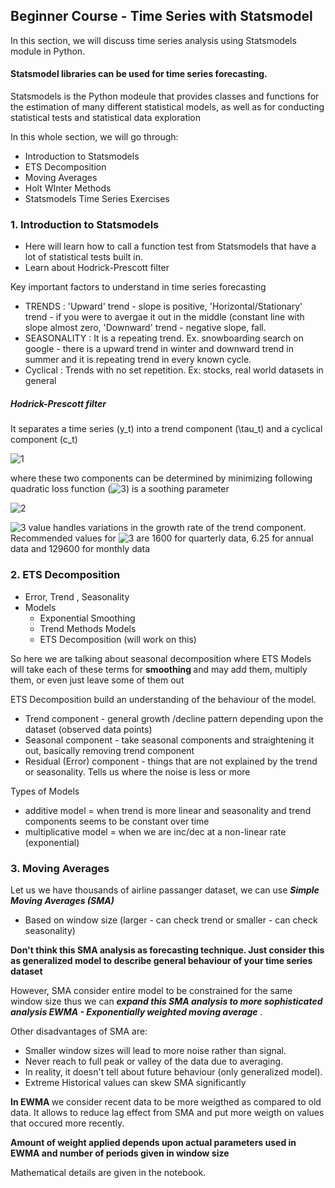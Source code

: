 ## Beginner Course - Time Series with Statsmodel

In this section, we will discuss time series analysis using Statsmodels module in Python. 

<h4> Statsmodel libraries can be used for time series forecasting. </h4>

Statsmodels is the Python modeule that provides classes and functions for the estimation of many different statistical models, as well as for conducting statistical tests and statistical data exploration 

In this whole section, we will go through:

   - Introduction to Statsmodels 
   - ETS Decomposition 
   - Moving Averages
   - Holt WInter Methods
   - Statsmodels Time Series Exercises

### 1. Introduction to Statsmodels

 - Here will learn how to call a function test from Statsmodels that have a lot of statistical tests built in.
 - Learn about Hodrick-Prescott filter

Key important factors to understand in time series forecasting

 - TRENDS : 'Upward' trend - slope is positive, 'Horizontal/Stationary' trend - if you were to avergae it out in the middle (constant line with slope almost zero, 'Downward' trend - negative slope, fall.
 - SEASONALITY : It is a repeating trend. Ex. snowboarding search on google - there is a upward trend in winter and downward trend in summer and it is repeating trend in every known cycle.
 - Cyclical : Trends with no set repetition. Ex: stocks, real world datasets in general

<h5> Hodrick-Prescott filter </h5>

It separates a time series (y_t) into a trend component (\tau_t) and a cyclical component (c_t)

  ![1](http://latex.codecogs.com/gif.latex?\dpi{110}&space;y_t=\tau_t&space;&plus;&space;c_t)   

where these two components can be determined by minimizing following quadratic loss function (![3](http://latex.codecogs.com/gif.latex?\dpi{110}&space;\lambda)) is a soothing parameter

  ![2](http://latex.codecogs.com/gif.latex?\dpi{110}&space;\mathrm{min}_{\tau_t}&space;\sum_{t=1}^T&space;c_t^2&space;&plus;&space;\lambda&space;\sum_{t=1}^T&space;[(\tau_t-\tau_{t-1})-(\tau_{t-1}-\tau_{t-2})]^2)

![3](http://latex.codecogs.com/gif.latex?\dpi{110}&space;\lambda) value handles variations in the growth rate of the trend component. Recommended values for ![3](http://latex.codecogs.com/gif.latex?\dpi{110}&space;\lambda) are 1600 for quarterly data, 6.25 for annual data and 129600 for monthly data


### 2. ETS Decomposition 

 - Error, Trend , Seasonality
 - Models
     - Exponential Smoothing
     - Trend Methods Models
     - ETS Decomposition (will work on this)

So here we are talking about seasonal decomposition where ETS Models will take each of these terms for  <b> smoothing </b> and may add them, multiply them, or even just leave some of them out

ETS Decomposition build an understanding of the behaviour of the model.

 - Trend component - general growth /decline pattern depending upon the dataset (observed data points)
 - Seasonal component - take seasonal components and straightening it out, basically removing trend component
 - Residual (Error) component - things that are not explained by the trend or seasonality. Tells us where the noise is less or more

Types of Models
 
 - additive model = when trend is more linear and seasonality and trend components seems to be constant over time
 - multiplicative model = when we are inc/dec at a non-linear rate (exponential)

### 3. Moving Averages 

Let us we have thousands of airline passanger dataset, we can use <b><i> Simple Moving Averages (SMA) </i></b>

 - Based on window size (larger - can check trend or smaller - can check seasonality)
 
<b> Don't think this SMA analysis as forecasting technique. Just consider this as generalized model to describe general behaviour of your time series dataset </b>

However, SMA consider entire model to be constrained for the same window size thus we can <b><i> expand this SMA analysis to more sophisticated analysis EWMA - Exponentially weighted moving average </i></b>.

Other disadvantages of SMA are:

 - Smaller window sizes will lead to more noise rather than signal.
 - Never reach to full peak or valley of the data due to averaging.
 - In reality, it doesn't tell about future behaviour (only generalized model).
 - Extreme Historical values can skew SMA significantly
 
<b> In EWMA </b> we consider recent data to be more weigthed as compared to old data. It allows to reduce lag effect from SMA and put more weigth on values that occured more recently.

<b> Amount of weight applied depends upon actual parameters used in EWMA and number of periods given in window size </b>

Mathematical details are given in the notebook.


